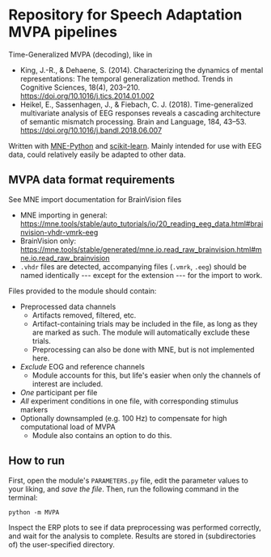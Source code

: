 # Repository for Speech Adaptation MVPA pipelines

Time-Generalized MVPA (decoding), like in
-  King, J.-R., & Dehaene, S. (2014). Characterizing the dynamics of mental representations: The temporal generalization method. Trends in Cognitive Sciences, 18(4), 203–210. https://doi.org/10.1016/j.tics.2014.01.002
- Heikel, E., Sassenhagen, J., & Fiebach, C. J. (2018). Time-generalized multivariate analysis of EEG responses reveals a cascading architecture of semantic mismatch processing. Brain and Language, 184, 43–53. https://doi.org/10.1016/j.bandl.2018.06.007

Written with [MNE-Python](https://mne.tools/stable/index.html "https://mne.tools/stable/index.html") and [scikit-learn](https://scikit-learn.org/stable/index.html "https://scikit-learn.org/stable/index.html"). Mainly intended for use with EEG data, could relatively easily be adapted to other data.

## MVPA data format requirements

See MNE import documentation for BrainVision files
- MNE importing in general: https://mne.tools/stable/auto_tutorials/io/20_reading_eeg_data.html#brainvision-vhdr-vmrk-eeg
- BrainVision only: https://mne.tools/stable/generated/mne.io.read_raw_brainvision.html#mne.io.read_raw_brainvision
- ```.vhdr``` files are detected, accompanying files (```.vmrk```, ```.eeg```) should be named identically --- except for the extension ---  for the import to work.

Files provided to the module should contain:
- Preprocessed data channels
  - Artifacts removed, filtered, etc.
  - Artifact-containing trials may be included in the file, as long as they are marked as such. The module will automatically exclude these trials.
  - Preprocessing can also be done with MNE, but is not implemented here.
- *Exclude* EOG and reference channels
  - Module accounts for this, but life's easier when only the channels of interest are included.
- *One* participant per file
- *All* experiment conditions in one file, with corresponding stimulus markers
- Optionally downsampled (e.g. 100 Hz) to compensate for high computational load of MVPA
  - Module also contains an option to do this.

## How to run

First, open the module's ```PARAMETERS.py``` file, edit the parameter values to your liking, and *save the file*. Then, run the following command in the terminal:

```unix
python -m MVPA
```

Inspect the ERP plots to see if data preprocessing was performed correctly, and wait for the analysis to complete. Results are stored in (subdirectories of) the user-specified directory.